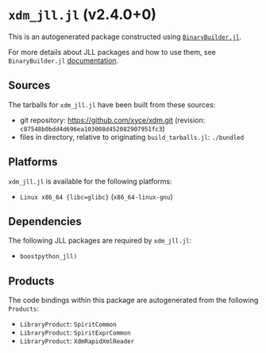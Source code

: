 # `xdm_jll.jl` (v2.4.0+0)

This is an autogenerated package constructed using [`BinaryBuilder.jl`](https://github.com/JuliaPackaging/BinaryBuilder.jl).

For more details about JLL packages and how to use them, see `BinaryBuilder.jl` [documentation](https://juliapackaging.github.io/BinaryBuilder.jl/dev/jll/).

## Sources

The tarballs for `xdm_jll.jl` have been built from these sources:

* git repository: https://github.com/xyce/xdm.git (revision: `c87548b0bdd4d696ea103008d452082907951fc3`)
* files in directory, relative to originating `build_tarballs.jl`: `./bundled`

## Platforms

`xdm_jll.jl` is available for the following platforms:

* `Linux x86_64 {libc=glibc}` (`x86_64-linux-gnu`)

## Dependencies

The following JLL packages are required by `xdm_jll.jl`:

* `boostpython_jll)`

## Products

The code bindings within this package are autogenerated from the following `Products`:

* `LibraryProduct`: `SpiritCommon`
* `LibraryProduct`: `SpiritExprCommon`
* `LibraryProduct`: `XdmRapidXmlReader`
